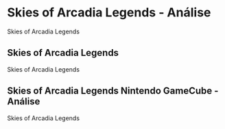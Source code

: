 ---
---

# Skies of Arcadia Legends - Análise

Skies of Arcadia Legends

## Skies of Arcadia Legends

Skies of Arcadia Legends

## Skies of Arcadia Legends Nintendo GameCube - Análise

Skies of Arcadia Legends
